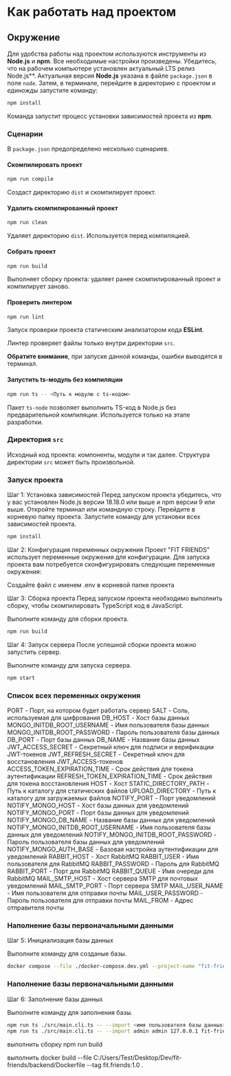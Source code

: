 # Как работать над проектом

## Окружение

Для удобства работы над проектом используются инструменты из **Node.js** и **npm**. Все необходимые настройки произведены. Убедитесь, что на рабочем компьютере установлен актуальный LTS релиз Node.js**. Актуальная версия **Node.js** указана в файле `package.json` в поле `node`. Затем, в терминале, перейдите в директорию с проектом и _единожды_ запустите команду:

```bash
npm install
```

Команда запустит процесс установки зависимостей проекта из **npm**.

### Сценарии

В `package.json` предопределено несколько сценариев.

#### Скомпилировать проект

```bash
npm run compile
```

Создаст директорию `dist` и скомпилирует проект.

#### Удалить скомпилированный проект

```bash
npm run clean
```

Удаляет директорию `dist`. Используется перед компиляцией.

#### Собрать проект

```bash
npm run build
```

Выполняет сборку проекта: удаляет ранее скомпилированный проект и компилирует заново.

#### Проверить линтером

```bash
npm run lint
```

Запуск проверки проекта статическим анализатором кода **ESLint**.

Линтер проверяет файлы только внутри директории `src`.

**Обратите внимание**, при запуске данной команды, ошибки выводятся в терминал.

#### Запустить ts-модуль без компиляции

```bash
npm run ts -- <Путь к модулю с ts-кодом>
```

Пакет `ts-node` позволяет выполнить TS-код в Node.js без предварительной компиляции. Используется только на этапе разработки.

### Директория `src`

Исходный код проекта: компоненты, модули и так далее. Структура директории `src` может быть произвольной.

### Запуск проекта

Шаг 1: Установка зависимостей
Перед запуском проекта убедитесь, что у вас установлен Node.js версии 18.18.0 или выше и npm версии 9 или выше.
Откройте терминал или командную строку.
Перейдите в корневую папку проекта.
Запустите команду для установки всех зависимостей проекта.
```bash
npm install 
```

Шаг 2: Конфигурация переменных окружения
Проект "FIT FRIENDS" использует переменные окружения для конфигурации. Для запуска проекта вам потребуется сконфигурировать следующие переменные окружения:

Создайте файл с именем .env в корневой папке проекта

Шаг 3: Сборка проекта
Перед запуском проекта необходимо выполнить сборку, чтобы скомпилировать TypeScript код в JavaScript.

Выполните команду для сборки проекта.
```bash
npm run build
```

Шаг 4: Запуск сервера
После успешной сборки проекта можно запустить сервер.

Выполните команду для запуска сервера.
```bash
npm start
```

### Список всех переменных окружения 

PORT - Порт, на котором будет работать сервер
SALT - Соль, используемая для шифрования
DB_HOST - Хост базы данных
MONGO_INITDB_ROOT_USERNAME - Имя пользователя базы данных
MONGO_INITDB_ROOT_PASSWORD - Пароль пользователя базы данных
DB_PORT - Порт базы данных
DB_NAME - Название базы данных
JWT_ACCESS_SECRET - Секретный ключ для подписи и верификации JWT-токенов
JWT_REFRESH_SECRET - Секретный ключ для восстановления JWT_ACCESS-токенов
ACCESS_TOKEN_EXPIRATION_TIME - Срок действия для токена аутентификации
REFRESH_TOKEN_EXPIRATION_TIME - Срок действия для токена восстановления
HOST - Хост
STATIC_DIRECTORY_PATH - Путь к каталогу для статических файлов
UPLOAD_DIRECTORY - Путь к каталогу для загружаемых файлов
NOTIFY_PORT - Порт уведомлений
NOTIFY_MONGO_HOST - Хост базы данных для уведомлений
NOTIFY_MONGO_PORT - Порт базы данных для уведомлений
NOTIFY_MONGO_DB_NAME - Название базы данных для уведомлений
NOTIFY_MONGO_INITDB_ROOT_USERNAME - Имя пользователя базы данных для уведомлений
NOTIFY_MONGO_INITDB_ROOT_PASSWORD - Пароль пользователя базы данных для уведомлений
NOTIFY_MONGO_AUTH_BASE - Базовая настройка аутентификации для уведомлений
RABBIT_HOST - Хост RabbitMQ
RABBIT_USER - Имя пользователя для RabbitMQ
RABBIT_PASSWORD - Пароль для RabbitMQ
RABBIT_PORT - Порт для RabbitMQ
RABBIT_QUEUE - Имя очереди для RabbitMQ
MAIL_SMTP_HOST - Хост сервера SMTP для почтовых уведомлений
MAIL_SMTP_PORT - Порт сервера SMTP
MAIL_USER_NAME - Имя пользователя для отправки почты
MAIL_USER_PASSWORD - Пароль пользователя для отправки почты
MAIL_FROM - Адрес отправителя почты


### Наполнение базы первоначальными данными

Шаг 5: Инициализация базы данных

Выполните команду для созданые базы.
```bash
docker compose --file ./docker-compose.dev.yml --project-name "fit-friends" up -d
```

### Наполнение базы первоначальными данными

Шаг 6: Заполнение базы данных

Выполните команду для заполнения базы.
```bash
npm run ts ./src/main.cli.ts -- --import <имя пользователя базы данных> <пароль пользователя базы данных> <хост базы данных> <название базы данных> <соль>
npm run ts ./src/main.cli.ts -- --import admin admin 127.0.0.1 fit-friends secret 
```

выполнить сборку
npm run build

выполнить 
docker build --file C:/Users/Test/Desktop/Dev/fit-friends/backend/Dockerfile --tag fit.friends:1.0 .
